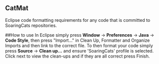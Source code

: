 CatMat
------
Eclipse code formatting requirements for any code that is committed to SoaringCats repositories.

##How to use
In Eclipse simply press **Window** -> **Preferences** -> **Java** -> **Code Style**, then press "Import..." in Clean Up, Formatter and Organize Imports and then link to the correct file. To then format your code simply press **Source** -> **Clean up...** and ensure 'SoaringCats' profile is selected. Click next to view the clean-ups and if they are all correct press Finish.